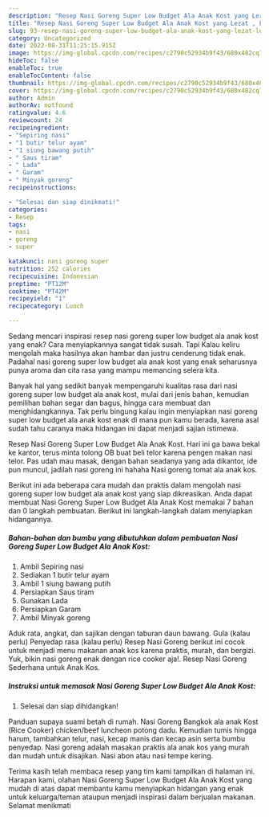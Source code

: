 ```yaml
---
description: "Resep Nasi Goreng Super Low Budget Ala Anak Kost yang Lezat , Lezat Sekali"
title: "Resep Nasi Goreng Super Low Budget Ala Anak Kost yang Lezat , Lezat Sekali"
slug: 93-resep-nasi-goreng-super-low-budget-ala-anak-kost-yang-lezat-lezat-sekali
category: Uncategorized
date: 2022-08-31T11:25:15.915Z
image: https://img-global.cpcdn.com/recipes/c2790c52934b9f43/680x482cq70/nasi-goreng-super-low-budget-ala-anak-kost-foto-resep-utama.jpg
hideToc: false
enableToc: true
enableTocContent: false
thumbnail: https://img-global.cpcdn.com/recipes/c2790c52934b9f43/680x482cq70/nasi-goreng-super-low-budget-ala-anak-kost-foto-resep-utama.jpg
cover: https://img-global.cpcdn.com/recipes/c2790c52934b9f43/680x482cq70/nasi-goreng-super-low-budget-ala-anak-kost-foto-resep-utama.jpg
author: Admin
authorAv: notfound
ratingvalue: 4.6
reviewcount: 24
recipeingredient:
- "Sepiring nasi"
- "1 butir telur ayam"
- "1 siung bawang putih"
- " Saus tiram"
- " Lada"
- " Garam"
- " Minyak goreng"
recipeinstructions:

- "Selesai dan siap dinikmati!"
categories:
- Resep
tags:
- nasi
- goreng
- super

katakunci: nasi goreng super 
nutrition: 252 calories
recipecuisine: Indonesian
preptime: "PT12M"
cooktime: "PT42M"
recipeyield: "1"
recipecategory: Lunch

---
```



Sedang mencari inspirasi resep nasi goreng super low budget ala anak kost yang enak? Cara menyiapkannya sangat tidak susah. Tapi Kalau keliru mengolah maka hasilnya akan hambar dan justru cenderung tidak enak. Padahal nasi goreng super low budget ala anak kost yang enak seharusnya punya aroma dan cita rasa yang mampu memancing selera kita.


Banyak hal yang sedikit banyak mempengaruhi kualitas rasa dari nasi goreng super low budget ala anak kost, mulai dari jenis bahan, kemudian pemilihan bahan segar dan bagus, hingga cara membuat dan menghidangkannya. Tak perlu bingung kalau ingin menyiapkan nasi goreng super low budget ala anak kost enak di mana pun kamu berada, karena asal sudah tahu caranya maka hidangan ini dapat menjadi sajian istimewa.

Resep Nasi Goreng Super Low Budget Ala Anak Kost. Hari ini ga bawa bekal ke kantor, terus minta tolong OB buat beli telor karena pengen makan nasi telor. Pas udah mau masak, dengan bahan seadanya yang ada dikantor, ide pun muncul, jadilah nasi goreng ini hahaha Nasi goreng tomat ala anak kos.


Berikut ini ada beberapa cara mudah dan praktis dalam mengolah nasi goreng super low budget ala anak kost yang siap dikreasikan. Anda dapat membuat Nasi Goreng Super Low Budget Ala Anak Kost memakai 7 bahan dan 0 langkah pembuatan. Berikut ini langkah-langkah dalam menyiapkan hidangannya.

<!--inarticleads1-->

##### Bahan-bahan dan bumbu yang dibutuhkan dalam pembuatan Nasi Goreng Super Low Budget Ala Anak Kost:

1. Ambil Sepiring nasi
1. Sediakan 1 butir telur ayam
1. Ambil 1 siung bawang putih
1. Persiapkan  Saus tiram
1. Gunakan  Lada
1. Persiapkan  Garam
1. Ambil  Minyak goreng


Aduk rata, angkat, dan sajikan dengan taburan daun bawang. Gula (kalau perlu) Penyedap rasa (kalau perlu) Resep Nasi Goreng berikut ini cocok untuk menjadi menu makanan anak kos karena praktis, murah, dan bergizi. Yuk, bikin nasi goreng enak dengan rice cooker aja!. Resep Nasi Goreng Sederhana untuk Anak Kos. 

<!--inarticleads2-->

##### Instruksi untuk memasak Nasi Goreng Super Low Budget Ala Anak Kost:


1. Selesai dan siap dihidangkan!

Panduan supaya suami betah di rumah. Nasi Goreng Bangkok ala anak Kost (Rice Cooker) chicken/beef luncheon potong dadu. Kemudian tumis hingga harum, tambahkan telur, nasi, kecap manis dan kecap asin serta bumbu penyedap. Nasi goreng adalah masakan praktis ala anak kos yang murah dan mudah untuk disajikan. Nasi abon atau nasi tempe kering. 

Terima kasih telah membaca resep yang tim kami tampilkan di halaman ini. Harapan kami, olahan Nasi Goreng Super Low Budget Ala Anak Kost yang mudah di atas dapat membantu kamu menyiapkan hidangan yang enak untuk keluarga/teman ataupun menjadi inspirasi dalam berjualan makanan. Selamat menikmati
